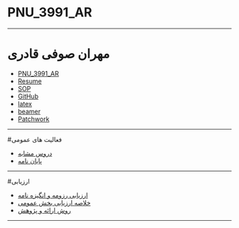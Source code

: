 # PNU_3991_AR
---------
# مهران صوفی قادری
- [PNU_3991_AR](https://github.com/Mehran-soufi/PNU_3391_AR)
- [Resume](https://mehran-soufi.github.io/resume.github.io/) 
- [SOP](https://mehran-soufi.github.io/SOP/)
- [GitHub](https://github.com/Mehran-soufi)
- [latex](https://github.com/Mehran-soufi/latex)
- [beamer](https://github.com/Mehran-soufi/PNU_3391_AR/tree/main/beamer)
- [Patchwork](https://github.com/Mehran-soufi/PNU_3391_AR/blob/main/IMG_20210101_155047.jpg?raw=true)
-----------------
#فعالیت های عمومی
- [دروس مشابه](https://www.sku.ac.ir/Department/computer-engineering/Department-CourseCatalogDetail/62)
- [پایان نامه](https://conservancy.umn.edu/handle/11299/182784)
-----------------
#ارزیابی
- [ارزیابی رزومه و انگیزه نامه](https://github.com/Mehran-soufi/PNU_3391_AR/tree/main/General)
- [خلاصه ارزیابی بخش عمومی](https://github.com/Mehran-soufi/PNU_3391_AR/blob/main/General/MS_GeneralSection_CheckList_AR_3991.pdf)
- [روش ارائه و پژوهش](https://github.com/Mehran-soufi/PNU_3391_AR/tree/main/General)
-----------------

